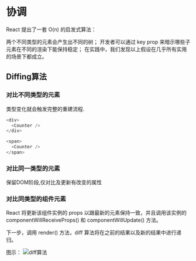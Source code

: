 # 协调
React 提出了一套 O(n) 的启发式算法：

两个不同类型的元素会产生出不同的树；
开发者可以通过 key prop 来暗示哪些子元素在不同的渲染下能保持稳定；
在实践中，我们发现以上假设在几乎所有实用的场景下都成立。
## Diffing算法
### 对比不同类型的元素
类型变化就会触发完整的重建流程.
```JavaScript
<div>
  <Counter />
</div>

<span>
  <Counter />
</span>
```
### 对比同一类型的元素
保留DOM阶段,仅对比及更新有改变的属性
### 对比同类型的组件元素	
React 将更新该组件实例的 props 以跟最新的元素保持一致，并且调用该实例的 componentWillReceiveProps() 和 componentWillUpdate() 方法。

下一步，调用 render() 方法，diff 算法将在之前的结果以及新的结果中进行递归。


图示：
![diff算法](/study/diff算法.png)
```JavaScript

```
```JavaScript

```
```JavaScript

```
